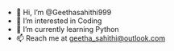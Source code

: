 - 👋 Hi, I’m @Geethasahithi999
- 👀 I’m interested in Coding
- 🌱 I’m currently learning Python
- 📫 Reach me at geetha_sahithi@outlook.com

<!---
Geethasahithi999/Geethasahithi999 is a ✨ special ✨ repository because its `README.md` (this file) appears on your GitHub profile.
You can click the Preview link to take a look at your changes.
--->
